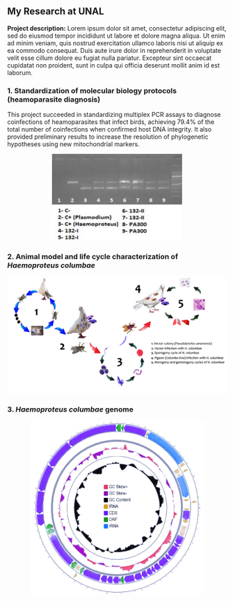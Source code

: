 ## My Research at UNAL

**Project description:** Lorem ipsum dolor sit amet, consectetur adipiscing elit, sed do eiusmod tempor incididunt ut labore et dolore magna aliqua. Ut enim ad minim veniam, quis nostrud exercitation ullamco laboris nisi ut aliquip ex ea commodo consequat. Duis aute irure dolor in reprehenderit in voluptate velit esse cillum dolore eu fugiat nulla pariatur. Excepteur sint occaecat cupidatat non proident, sunt in culpa qui officia deserunt mollit anim id est laborum.

### 1. Standardization of molecular biology protocols (heamoparasite diagnosis)

This project succeeded in standardizing multiplex PCR assays to diagnose coinfections of heamoparasites that infect birds, achieving 79.4% of the total number of coinfections when confirmed host DNA integrity. It also provided preliminary results to increase the resolution of phylogenetic hypotheses using new mitochondrial markers.

<p style="text-align:center;"><img src="images/pcr.png"
     width="300" 
     height="200"></p>


### 2. Animal model and life cycle characterization of *Haemoproteus columbae*

<img src="images/life_cycle.png?raw=true"/>

### 3. *Haemoproteus columbae* genome



<p style="text-align:center;"><img src="images/api.png"
     width="400" 
     height="400"></p>


